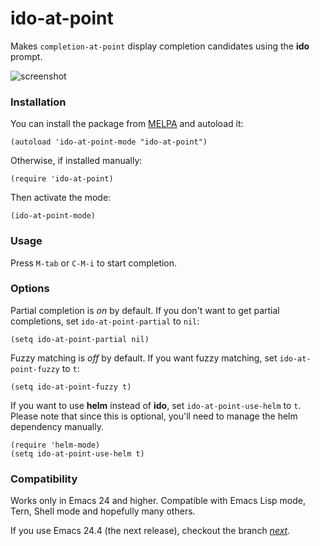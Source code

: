 # ido-at-point

Makes `completion-at-point` display completion candidates using the **ido** prompt.

![screenshot](http://i.imgur.com/MvTla9I.png)

### Installation

You can install the package from [MELPA](http://melpa.milkbox.net/) and autoload it:

    (autoload 'ido-at-point-mode "ido-at-point")

Otherwise, if installed manually:

    (require 'ido-at-point)

Then activate the mode:

    (ido-at-point-mode)

### Usage

Press `M-tab` or `C-M-i` to start completion.

### Options

Partial completion is *on* by default. If you don't want to get partial completions, set `ido-at-point-partial` to `nil`:

    (setq ido-at-point-partial nil)

Fuzzy matching is *off* by default. If you want fuzzy matching, set `ido-at-point-fuzzy` to `t`:

    (setq ido-at-point-fuzzy t)

If you want to use **helm** instead of **ido**, set `ido-at-point-use-helm` to `t`. Please note that since this is optional, you'll need to manage the helm dependency manually.

    (require 'helm-mode)
    (setq ido-at-point-use-helm t)

### Compatibility

Works only in Emacs 24 and higher. Compatible with Emacs Lisp mode, Tern, Shell mode and hopefully many others.

If you use Emacs 24.4 (the next release), checkout the branch [*next*](https://github.com/katspaugh/ido-at-point/tree/next).
